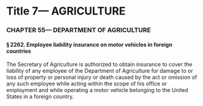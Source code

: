 
# Title 7— AGRICULTURE
### CHAPTER 55— DEPARTMENT OF AGRICULTURE
#### § 2262. Employee liability insurance on motor vehicles in foreign countries

The Secretary of Agriculture is authorized to obtain insurance to cover the liability of any employee of the Department of Agriculture for damage to or loss of property or personal injury or death caused by the act or omission of any such employee while acting within the scope of his office or employment and while operating a motor vehicle belonging to the United States in a foreign country.
